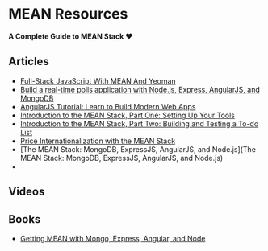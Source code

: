 # MEAN Resources

**A Complete Guide to MEAN Stack ❤**

## Articles

* [Full-Stack JavaScript With MEAN And Yeoman](http://addyosmani.com/blog/full-stack-javascript-with-mean-and-yeoman/)
* [Build a real-time polls application with Node.js, Express, AngularJS, and MongoDB](http://www.ibm.com/developerworks/library/wa-nodejs-polling-app/)
* [AngularJS Tutorial: Learn to Build Modern Web Apps](http://www.thinkster.io/angularjs/GUIDJbpIie/angularjs-tutorial-learn-to-build-modern-web-apps)
* [Introduction to the MEAN Stack, Part One: Setting Up Your Tools](http://thecodebarbarian.wordpress.com/2013/07/22/introduction-to-the-mean-stack-part-one-setting-up-your-tools/)
* [Introduction to the MEAN Stack, Part Two: Building and Testing a To-do List](http://thecodebarbarian.wordpress.com/2013/07/29/introduction-to-the-mean-stack-part-two-building-and-testing-a-to-do-list/)
* [Price Internationalization with the MEAN Stack](http://thecodebarbarian.wordpress.com/2013/12/02/price-internationalization-with-the-mean-stack/)
* [The MEAN Stack: MongoDB, ExpressJS, AngularJS, and Node.js](The MEAN Stack: MongoDB, ExpressJS, AngularJS, and Node.js)
* []()

## Videos

## Books

* [Getting MEAN with Mongo, Express, Angular, and Node](http://www.manning.com/sholmes/)

